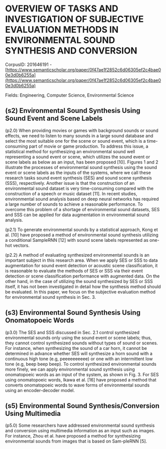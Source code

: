 # OVERVIEW OF TASKS AND INVESTIGATION OF SUBJECTIVE EVALUATION METHODS IN ENVIRONMENTAL SOUND SYNTHESIS AND CONVERSION

CorpusID: 201646191 - [https://www.semanticscholar.org/paper/0f47ae1f2852c6d06305ef2c4bae00e3d0b6255a](https://www.semanticscholar.org/paper/0f47ae1f2852c6d06305ef2c4bae00e3d0b6255a)

Fields: Engineering, Computer Science, Environmental Science

## (s2) Environmental Sound Synthesis Using Sound Event and Scene Labels
(p2.0) When providing movies or games with background sounds or sound effects, we need to listen to many sounds in a large sound database and select the most suitable one for the scene or sound event, which is a time-consuming part of movie or game production. To address this issue, a statistical method for synthesizing an environmental sound well representing a sound event or scene, which utilizes the sound event or scene labels as below as an input, has been proposed [10]. Figures 1 and 2 illustrate the processes of environmental sound synthesis using the sound event or scene labels as the inputs of the systems, where we call these research tasks sound event synthesis (SES) and sound scene synthesis (SSS), respectively. Another issue is that the construction of an environmental sound dataset is very time-consuming compared with the construction of a speech or music dataset [11]. In recent studies, environmental sound analysis based on deep neural networks has required a large number of sounds to achieve a reasonable performance. To overcome this problem of a shortage of environmental sound datasets, SES and SSS can be applied for data augmentation in environmental sound analysis.

(p2.1) To generate environmental sounds by a statistical approach, Kong et al. [10] have proposed a method of environmental sound synthesis utilizing a conditional SampleRNN [12] with sound scene labels represented as one-hot vectors.

(p2.2) A method of evaluating synthesized environmental sounds is an important subject in this research area. When we apply SES or SSS to data augmentation for sound event detection or acoustic scene classification, it is reasonable to evaluate the methods of SES or SSS via their event detection or scene classification performance with augmented data. On the other hand, in the case of utilizing the sound synthesized by SES or SSS itself, it has not been investigated in detail how the synthesis method should be evaluated. In this paper, we focus on the subjective evaluation method for environmental sound synthesis in Sec. 3.
## (s3) Environmental Sound Synthesis Using Onomatopoeic Words
(p3.0) The SES and SSS discussed in Sec. 2.1 control synthesized environmental sounds only using the sound event or scene labels; thus, they cannot control synthesized sounds without types of sound or scenes. For instance, when synthesizing the sound of a car horn, it cannot be determined in advance whether SES will synthesize a horn sound with a continuous high tone (e.g, peeeeeeeeee) or one with an intermittent low tone (e.g, beep beep beep). To control synthesized environmental sounds more finely, we can apply environmental sound synthesis using onomatopoeic words as an input of the system, as shown in Fig. 3. For SES using onomatopoeic words, Ikawa et al. [16] have proposed a method that converts onomatopoeic words to wave forms of environmental sounds using an encoder-decoder model. 
## (s5) Environmental Sound Synthesis/Conversion Using Multimedia
(p5.0) Some researchers have addressed environmental sound synthesis and conversion using multimedia information as an input such as images. For instance, Zhou et al. have proposed a method for synthesizing environmental sounds from images that is based on Sam-pleRNN [5].
